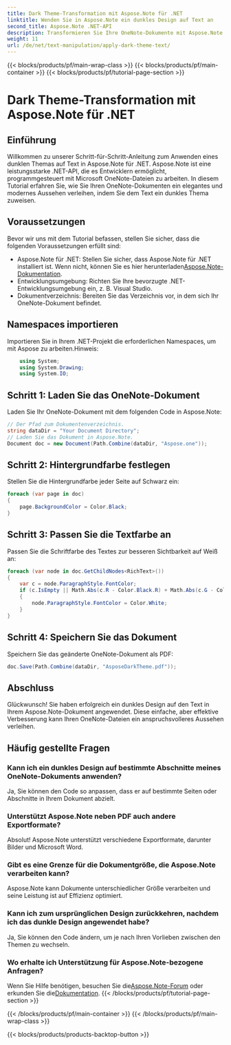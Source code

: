 ```yaml
---
title: Dark Theme-Transformation mit Aspose.Note für .NET
linktitle: Wenden Sie in Aspose.Note ein dunkles Design auf Text an
second_title: Aspose.Note .NET-API
description: Transformieren Sie Ihre OneNote-Dokumente mit Aspose.Note für .NET! Wenden Sie mühelos ein elegantes, dunkles Thema an. Laden Sie es jetzt herunter und verbessern Sie Ihr Notizenerlebnis.
weight: 11
url: /de/net/text-manipulation/apply-dark-theme-text/
---
```


{{< blocks/products/pf/main-wrap-class >}}
{{< blocks/products/pf/main-container >}}
{{< blocks/products/pf/tutorial-page-section >}}

# Dark Theme-Transformation mit Aspose.Note für .NET

## Einführung
Willkommen zu unserer Schritt-für-Schritt-Anleitung zum Anwenden eines dunklen Themas auf Text in Aspose.Note für .NET. Aspose.Note ist eine leistungsstarke .NET-API, die es Entwicklern ermöglicht, programmgesteuert mit Microsoft OneNote-Dateien zu arbeiten. In diesem Tutorial erfahren Sie, wie Sie Ihren OneNote-Dokumenten ein elegantes und modernes Aussehen verleihen, indem Sie dem Text ein dunkles Thema zuweisen.
## Voraussetzungen
Bevor wir uns mit dem Tutorial befassen, stellen Sie sicher, dass die folgenden Voraussetzungen erfüllt sind:
-  Aspose.Note für .NET: Stellen Sie sicher, dass Aspose.Note für .NET installiert ist. Wenn nicht, können Sie es hier herunterladen[Aspose.Note-Dokumentation](https://reference.aspose.com/note/net/).
- Entwicklungsumgebung: Richten Sie Ihre bevorzugte .NET-Entwicklungsumgebung ein, z. B. Visual Studio.
- Dokumentverzeichnis: Bereiten Sie das Verzeichnis vor, in dem sich Ihr OneNote-Dokument befindet.
## Namespaces importieren
Importieren Sie in Ihrem .NET-Projekt die erforderlichen Namespaces, um mit Aspose zu arbeiten.Hinweis:
```csharp
    using System;
    using System.Drawing;
    using System.IO;
```
## Schritt 1: Laden Sie das OneNote-Dokument
Laden Sie Ihr OneNote-Dokument mit dem folgenden Code in Aspose.Note:
```csharp
// Der Pfad zum Dokumentenverzeichnis.
string dataDir = "Your Document Directory";
// Laden Sie das Dokument in Aspose.Note.
Document doc = new Document(Path.Combine(dataDir, "Aspose.one"));
```
## Schritt 2: Hintergrundfarbe festlegen
Stellen Sie die Hintergrundfarbe jeder Seite auf Schwarz ein:
```csharp
foreach (var page in doc)
{
    page.BackgroundColor = Color.Black;
}
```
## Schritt 3: Passen Sie die Textfarbe an
Passen Sie die Schriftfarbe des Textes zur besseren Sichtbarkeit auf Weiß an:
```csharp
foreach (var node in doc.GetChildNodes<RichText>())
{
    var c = node.ParagraphStyle.FontColor;
    if (c.IsEmpty || Math.Abs(c.R - Color.Black.R) + Math.Abs(c.G - Color.Black.G) + Math.Abs(c.B - Color.Black.B) <= 30)
    {
        node.ParagraphStyle.FontColor = Color.White;
    }
}
```
## Schritt 4: Speichern Sie das Dokument
Speichern Sie das geänderte OneNote-Dokument als PDF:
```csharp
doc.Save(Path.Combine(dataDir, "AsposeDarkTheme.pdf"));
```
## Abschluss
Glückwunsch! Sie haben erfolgreich ein dunkles Design auf den Text in Ihrem Aspose.Note-Dokument angewendet. Diese einfache, aber effektive Verbesserung kann Ihren OneNote-Dateien ein anspruchsvolleres Aussehen verleihen.
## Häufig gestellte Fragen
### Kann ich ein dunkles Design auf bestimmte Abschnitte meines OneNote-Dokuments anwenden?
Ja, Sie können den Code so anpassen, dass er auf bestimmte Seiten oder Abschnitte in Ihrem Dokument abzielt.
### Unterstützt Aspose.Note neben PDF auch andere Exportformate?
Absolut! Aspose.Note unterstützt verschiedene Exportformate, darunter Bilder und Microsoft Word.
### Gibt es eine Grenze für die Dokumentgröße, die Aspose.Note verarbeiten kann?
Aspose.Note kann Dokumente unterschiedlicher Größe verarbeiten und seine Leistung ist auf Effizienz optimiert.
### Kann ich zum ursprünglichen Design zurückkehren, nachdem ich das dunkle Design angewendet habe?
Ja, Sie können den Code ändern, um je nach Ihren Vorlieben zwischen den Themen zu wechseln.
### Wo erhalte ich Unterstützung für Aspose.Note-bezogene Anfragen?
 Wenn Sie Hilfe benötigen, besuchen Sie die[Aspose.Note-Forum](https://forum.aspose.com/c/note/28) oder erkunden Sie die[Dokumentation](https://reference.aspose.com/note/net/).
{{< /blocks/products/pf/tutorial-page-section >}}

{{< /blocks/products/pf/main-container >}}
{{< /blocks/products/pf/main-wrap-class >}}

{{< blocks/products/products-backtop-button >}}
